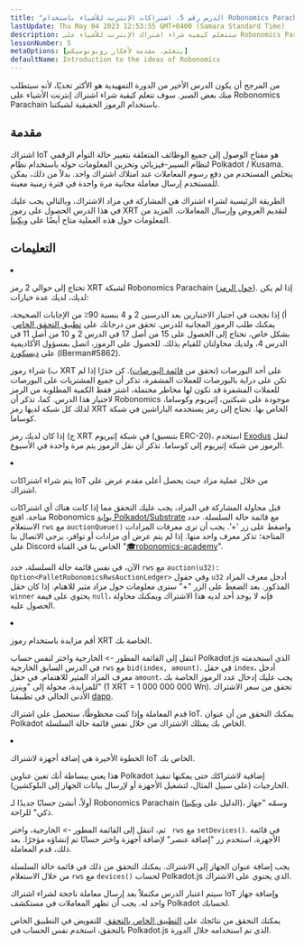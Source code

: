 ```yaml
---
title: "الدرس رقم 5، اشتراكات الإنترنت للأشياء باستخدام Robonomics Parachain"
lastUpdate: Thu May 04 2023 12:53:55 GMT+0400 (Samara Standard Time)
description: ستتعلم كيفية شراء اشتراك الإنترنت للأشياء على Robonomics Parachain باستخدام رموز حقيقية من شبكتنا.
lessonNumber: 5
metaOptions: [يتعلم، مقدمة لأفكار روبونوميكس]
defaultName: Introduction to the ideas of Robonomics
---
```


من المرجح أن يكون الدرس الأخير من الدورة التمهيدية هو الأكثر تحديًا، لأنه سيتطلب منك بعض الصبر. سوف تتعلم كيفية شراء اشتراك إنترنت الأشياء على Robonomics Parachain باستخدام الرموز الحقيقية لشبكتنا.

## مقدمة

اشتراك IoT هو مفتاح الوصول إلى جميع الوظائف المتعلقة بتغيير حالة التوأم الرقمي لنظام السيبر-فيزيائي وتخزين المعلومات حوله باستخدام نظام Polkadot / Kusama. يتخلص المستخدم من دفع رسوم المعاملات عند امتلاك اشتراك واحد. بدلاً من ذلك، يمكن للمستخدم إرسال معاملة مجانية مرة واحدة في فترة زمنية معينة.

الطريقة الرئيسية لشراء اشتراك هي المشاركة في مزاد الاشتراك، وبالتالي يجب عليك في هذا الدرس الحصول على رموز XRT لتقديم العروض وإرسال المعاملات. المزيد من المعلومات حول هذه العملية متاح أيضًا على [ويكينا](https://wiki.robonomics.netwأوk/docs/get-subscription).

## التعليمات

<List type="numbers">

<li>

تحتاج إلى حوالي 2 رمز XRT لشبكة Robonomics Parachain ([حول الرمز](https://robonomics.netwأوk/xrt/)). إذا لم يكن لديك، لديك عدة خيارات:

أ) إذا نجحت في اجتياز الاختبارين بعد الدرسين 2 و 4 بنسبة 90٪ من الإجابات الصحيحة، يمكنك طلب الرموز المجانية للدرس. تحقق من درجاتك على [تطبيق التحقق الخاص](https://lk.robonomics.academy/). بشكل خاص، تحتاج إلى الحصول على 15 من أصل 17 في الدرس 2 و 10 من أصل 11 في الدرس 4، ولديك محاولتان للقيام بذلك. للحصول على الرموز، اتصل بمسؤول الأكاديمية على [ديسكورد](https://discord.gg/xqDgG3EGm9) (IBerman#5862).

ب) شراء رموز XRT على أحد البورصات (تحقق من [قائمة البورصات](https://www.coingecko.com/en/coins/robonomics-network#markets/)). كن حذرًا إذا لم تكن على دراية بالبورصات للعملات المشفرة، تذكر أن جميع المشتريات على البورصات للعملات المشفرة قد تكون لها مخاطر محتملة، اشتر فقط الكمية المطلوبة من الرمز لاجتياز هذا الدرس. كما، تذكر أن Robonomics موجودة على شبكتين، إثيريوم وكوساما، لذلك كل شبكة لديها رمز XRT الخاص بها. تحتاج إلى رمز يستخدمه الباراشين في شبكة كوساما.

ج) إذا كان لديك رمز XRT في شبكة إثيريوم (بتنسيق ERC-20)، استخدم [Exodus](https://old.dapp.robonomics.network/#/exodus) لنقل الرموز من شبكة إثيريوم إلى كوساما. تذكر أن نقل الرموز يتم مرة واحدة في الأسبوع.

</li>

<li>

يتم شراء اشتراكات IoT من خلال عملية مزاد حيث يحصل أعلى مقدم عرض على اشتراك.

قبل محاولة المشاركة في المزاد، يجب عليك التحقق مما إذا كانت هناك أي اشتراكات متاحة. افتح Robonomics [بوابة Polkadot/Substrate](https://polkadot.js.org/apps/?rpc=wss%3A%2F%2Fkusama.rpc.robonomics.network%2F#/chainstate) مع قائمة حالة السلسلة. حدد الاستعلام <code>rws</code> مع <code>auctionQueue()</code> واضغط على زر '+'. يجب أن ترى معرفات المزادات المتاحة؛ تذكر معرف واحد منها. إذا لم يتم عرض أي مزادات أو توافر، يرجى الاتصال بنا على Discord الخاص بنا في القناة "[🎓robonomics-academy](https://discord.com/channels/803947358492557312/803947358492557315)".

الآن، في نفس قائمة حالة السلسلة، حدد <code>rws</code> مع <code>auction(u32): Option&lt;PalletRobonomicsRwsAuctionLedger&gt;</code> وفي حقول <code>u32</code> أدخل معرف المزاد المذكور. بعد الضغط على الزر "+" سترى معلومات حول مزاد مثير للاهتام. إذا كان حقل <code>winner</code> يحتوي على قيمة <code>null</code>، فإنه لا يوجد أحد لديه هذا الاشتراك ويمكنك محاولة الحصول عليه.

</li>

<li>

أقم مزايدة باستخدام رموز XRT الخاصة بك.

انتقل إلى القائمة المطور -> الخارجية واختر لنفس حساب Polkadot.js الذي استخدمته في الدرس السابق الخارجية <code>rws</code> مع <code>bid(index, amount)</code>. في حقل <code>index</code>، أدخل معرف المزاد المثير للاهتمام. في حقل <code>amount</code>، يجب عليك إدخال عدد الرموز الخاصة بك للمزايدة، محولة إلى "وينرز" (1 XRT = 1 000 000 000 Wn). تحقق من سعر الاشتراك الأدنى الحالي في تطبيقنا [dapp](https://dapp.robonomics.network/#/subscription). 

قدم المعاملة وإذا كنت محظوظًا، ستحصل على اشتراك IoT. يمكنك التحقق من أن عنوان Polkadot الخاص بك يمتلك الاشتراك من خلال نفس قائمة حالة السلسلة.

</li>

<li>

الخطوة الأخيرة هي إضافة أجهزة لاشتراك IoT الخاص بك.

هذا يعني ببساطة أنك تعين عناوين Polkadot إضافية لاشتراكك حتى يمكنها تنفيذ الخارجيات (على سبيل المثال، لتشغيل الأجهزة أو لإرسال بيانات الجهاز إلى البلوكشين).

أولاً، أنشئ حسابًا جديدًا لـ Robonomics Parachain (الدليل على [ويكينا](https://wiki.robonomics.network/docs/create-account-in-dapp/))، وسمّه "جهاز ذكي" للراحة.

ثم، انتقل إلى القائمة المطور -> الخارجية، واختر <code> rws</code> مع <code>setDevices()</code>. في قائمة الأجهزة، استخدم زر "إضافة عنصر" لإضافة أجهزة واختر حسابًا تم إنشاؤه مؤخرًا. بعد ذلك، قدم المعاملة.

يجب إضافة عنوان الجهاز إلى الاشتراك. يمكنك التحقق من ذلك في قائمة حالة السلسلة من خلال الاستعلام <code>rws</code> مع <code>devices()</code> لحساب Polkadot.js الذي يحتوي على الاشتراك.

</li>

</List>

<Result>

سيتم اعتبار الدرس مكتملاً بعد إرسال معاملة ناجحة لشراء اشتراك IoT وإضافة جهاز واحد له. يجب أن تظهر المعاملات في مستكشف Polkadot لحسابك.

يمكنك التحقق من نتائجك على [التطبيق الخاص بالتحقق](https://lk.robonomics.academy/). للتفويض في التطبيق الخاص بالتحقق، استخدم نفس الحساب في Polkadot.js الذي تم استخدامه خلال الدورة.

</Result>